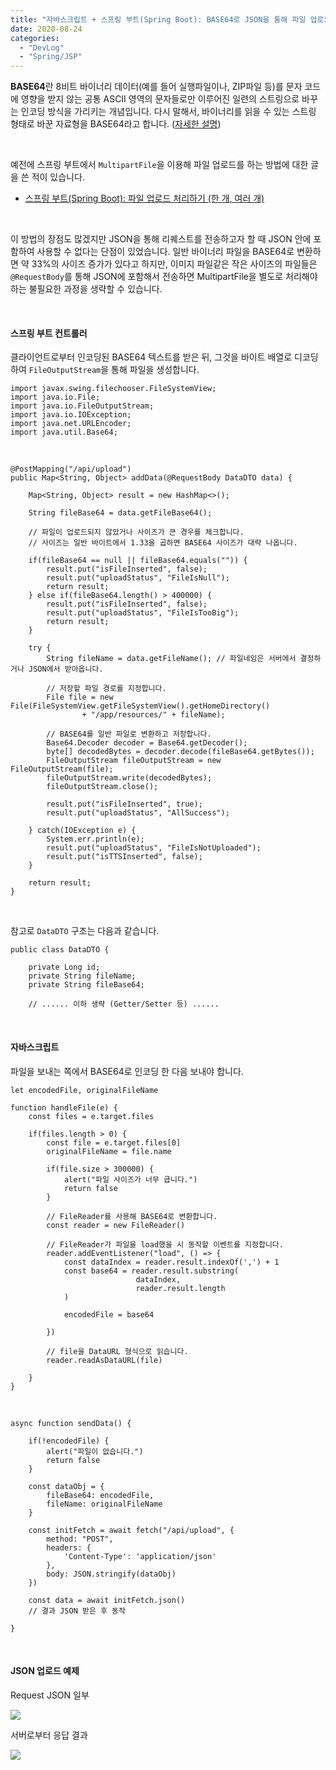 ```yaml
---
title: "자바스크립트 + 스프링 부트(Spring Boot): BASE64로 JSON을 통해 파일 업로드하기"
date: 2020-08-24
categories: 
  - "DevLog"
  - "Spring/JSP"
---
```


**BASE64**란 8비트 바이너리 데이터(예를 들어 실행파일이나, ZIP파일 등)를 문자 코드에 영향을 받지 않는 공통 ASCII 영역의 문자들로만 이루어진 일련의 스트링으로 바꾸는 인코딩 방식을 가리키는 개념입니다. 다시 말해서, 바이너리를 읽을 수 있는 스트링 형태로 바꾼 자료형을 BASE64라고 합니다. ([자세한 설명](https://effectivesquid.tistory.com/entry/Base64-%EC%9D%B8%EC%BD%94%EB%94%A9%EC%9D%B4%EB%9E%80))

 

예전에 스프링 부트에서 `MultipartFile`을 이용해 파일 업로드를 하는 방법에 대한 글을 쓴 적이 있습니다.

- [스프링 부트(Spring Boot): 파일 업로드 처리하기 (한 개, 여러 개)](http://yoonbumtae.com/?p=2834)

 

이 방법의 장점도 많겠지만 JSON을 통해 리퀘스트를 전송하고자 할 때 JSON 안에 포함하여 사용할 수 없다는 단점이 있었습니다. 일반 바이너리 파일을 BASE64로 변환하면 약 33%의 사이즈 증가가 있다고 하지만, 이미지 파일같은 작은 사이즈의 파일들은 `@RequestBody`를 통해 JSON에 포함해서 전송하면 MultipartFile을 별도로 처리해야 하는 불필요한 과정을 생략할 수 있습니다.

 

#### **스프링 부트 컨트롤러**

클라이언트로부터 인코딩된 BASE64 텍스트를 받은 뒤, 그것을 바이트 배열로 디코딩하여 `FileOutputStream`을 통해 파일을 생성합니다.

```
import javax.swing.filechooser.FileSystemView;
import java.io.File;
import java.io.FileOutputStream;
import java.io.IOException;
import java.net.URLEncoder;
import java.util.Base64;
```

 

```
@PostMapping("/api/upload")
public Map<String, Object> addData(@RequestBody DataDTO data) {

    Map<String, Object> result = new HashMap<>();

    String fileBase64 = data.getFileBase64();

    // 파일이 업로드되지 않았거나 사이즈가 큰 경우를 체크합니다. 
    // 사이즈는 일반 바이트에서 1.33을 곱하면 BASE64 사이즈가 대략 나옵니다. 

    if(fileBase64 == null || fileBase64.equals("")) {
        result.put("isFileInserted", false);
        result.put("uploadStatus", "FileIsNull");
        return result;
    } else if(fileBase64.length() > 400000) {
        result.put("isFileInserted", false);
        result.put("uploadStatus", "FileIsTooBig");
        return result;
    }

    try {
        String fileName = data.getFileName(); // 파일네임은 서버에서 결정하거나 JSON에서 받아옵니다.

        // 저장할 파일 경로를 지정합니다.
        File file = new File(FileSystemView.getFileSystemView().getHomeDirectory()
                + "/app/resources/" + fileName);

        // BASE64를 일반 파일로 변환하고 저장합니다.
        Base64.Decoder decoder = Base64.getDecoder();
        byte[] decodedBytes = decoder.decode(fileBase64.getBytes());
        FileOutputStream fileOutputStream = new FileOutputStream(file);
        fileOutputStream.write(decodedBytes);
        fileOutputStream.close();

        result.put("isFileInserted", true);
        result.put("uploadStatus", "AllSuccess");

    } catch(IOException e) {
        System.err.println(e);
        result.put("uploadStatus", "FileIsNotUploaded");
        result.put("isTTSInserted", false);
    }

    return result;
}
```

 

참고로 `DataDTO` 구조는 다음과 같습니다.

```
public class DataDTO {

    private Long id;
    private String fileName;
    private String fileBase64;

    // ...... 이하 생략 (Getter/Setter 등) ......
```

 

#### **자바스크립트**

파일을 보내는 쪽에서 BASE64로 인코딩 한 다음 보내야 합니다.

```
let encodedFile, originalFileName

function handleFile(e) {
    const files = e.target.files

    if(files.length > 0) {
        const file = e.target.files[0]
        originalFileName = file.name

        if(file.size > 300000) {
            alert("파일 사이즈가 너무 큽니다.")
            return false
        }

        // FileReader를 사용해 BASE64로 변환합니다.
        const reader = new FileReader()

        // FileReader가 파일을 load했을 시 동작할 이벤트를 지정합니다.
        reader.addEventListener("load", () => {
            const dataIndex = reader.result.indexOf(',') + 1
            const base64 = reader.result.substring(
                            dataIndex,
                            reader.result.length
            )

            encodedFile = base64

        })

        // file을 DataURL 형식으로 읽습니다.
        reader.readAsDataURL(file)

    }
}
```

 

```
async function sendData() {

    if(!encodedFile) {
        alert("파일이 없습니다.")
        return false
    }

    const dataObj = {
        fileBase64: encodedFile,
        fileName: originalFileName
    }

    const initFetch = await fetch("/api/upload", {
        method: "POST",
        headers: {
            'Content-Type': 'application/json'
        },
        body: JSON.stringify(dataObj)
    })

    const data = await initFetch.json()
    // 결과 JSON 받은 후 동작
    
}
```

 

#### **JSON 업로드 예제**

Request JSON 일부

 ![](/assets/img/wp-content/uploads/2020/08/-2020-08-24-오후-10.41.54-e1598276591919.png)

서버로부터 응답 결과

 ![](/assets/img/wp-content/uploads/2020/08/스크린샷-2020-08-24-오후-10.44.02.png)
